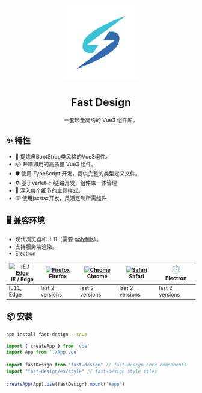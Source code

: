 <p align="center">
  <a href="https://ant.design">
    <img width="200" src="https://github.com/Lastly1999/fast-deisgn/blob/main/public/logo_big.png">
  </a>
</p>

<h1 align="center">Fast Design</h1>

<div align="center">

一套轻量简约的 Vue3 组件库。
</div>

## ✨ 特性

- 🌈 提炼自BootStrap类风格的Vue3组件。
- 📦 开箱即用的高质量 Vue3 组件。
- 🛡 使用 TypeScript 开发，提供完整的类型定义文件。
- ⚙️ 基于varlet-cli链路开发，组件库一体管理
- 🎨 深入每个细节的主题样式。
- ⌨️ 使用jsx/tsx开发，灵活定制所需组件

## 🖥 兼容环境

- 现代浏览器和 IE11（需要 [polyfills](https://ant.design/docs/react/getting-started-cn#兼容性)）。
- 支持服务端渲染。
- [Electron](https://www.electronjs.org/)

| [<img src="https://raw.githubusercontent.com/alrra/browser-logos/master/src/edge/edge_48x48.png" alt="IE / Edge" width="24px" height="24px" />](http://godban.github.io/browsers-support-badges/)<br>IE / Edge | [<img src="https://raw.githubusercontent.com/alrra/browser-logos/master/src/firefox/firefox_48x48.png" alt="Firefox" width="24px" height="24px" />](http://godban.github.io/browsers-support-badges/)<br>Firefox | [<img src="https://raw.githubusercontent.com/alrra/browser-logos/master/src/chrome/chrome_48x48.png" alt="Chrome" width="24px" height="24px" />](http://godban.github.io/browsers-support-badges/)<br>Chrome | [<img src="https://raw.githubusercontent.com/alrra/browser-logos/master/src/safari/safari_48x48.png" alt="Safari" width="24px" height="24px" />](http://godban.github.io/browsers-support-badges/)<br>Safari | [<img src="https://raw.githubusercontent.com/alrra/browser-logos/master/src/electron/electron_48x48.png" alt="Electron" width="24px" height="24px" />](http://godban.github.io/browsers-support-badges/)<br>Electron |
| --- | --- | --- | --- | --- |
| IE11, Edge | last 2 versions | last 2 versions | last 2 versions | last 2 versions |

## 📦 安装

```bash
npm install fast-design --save
```

```jsx
import { createApp } from 'vue'
import App from './App.vue'

import fastDesign from "fast-design" // fast-design core components
import "fast-design/es/style" // fast-design style files

createApp(App).use(fastDesign).mount('#app')
```

